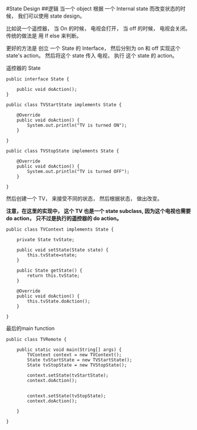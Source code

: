 #State Design
##逻辑
当一个 object 根据 一个 Internal  state 而改变状态的时候， 我们可以使用 state design。

比如说一个遥控器， 当 On 的时候， 电视会打开， 当 off 的时候， 电视会关闭。 传统的做法是 用 If else 来判断。

更好的方法是 创立 一个 State 的 Interface， 然后分别为 on 和 off 实现这个 state's action。 然后将这个 state 传入 电视， 执行 这个 state 的 action。

遥控器的 State

```
public interface State {

	public void doAction();
}

public class TVStartState implements State {

	@Override
	public void doAction() {
		System.out.println("TV is turned ON");
	}

}

public class TVStopState implements State {

	@Override
	public void doAction() {
		System.out.println("TV is turned OFF");
	}

}
```

然后创建一个 TV， 来接受不同的状态， 然后根据状态， 做出改变。

**注意，在这里的实现中， 这个 TV 也是一个 state subclass, 因为这个电视也需要 do action， 只不过是执行的遥控器的 do action。**

```
public class TVContext implements State {

	private State tvState;

	public void setState(State state) {
		this.tvState=state;
	}

	public State getState() {
		return this.tvState;
	}

	@Override
	public void doAction() {
		this.tvState.doAction();
	}

}
```

最后的main function

```
public class TVRemote {

	public static void main(String[] args) {
		TVContext context = new TVContext();
		State tvStartState = new TVStartState();
		State tvStopState = new TVStopState();
		
		context.setState(tvStartState);
		context.doAction();
		
		
		context.setState(tvStopState);
		context.doAction();
		
	}

}
```
